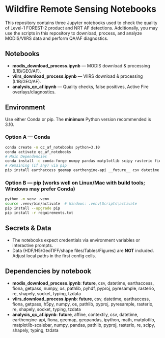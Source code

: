 # Wildfire Remote Sensing Notebooks

This repository contains three Jupyter notebooks used to check the quality of Level-1 FOREST-2 product and NRT AF detections. 
Additionally, you may use the scripts in this repository to download, process, and analyze MODIS/VIIRS data and perform QA/AF diagnostics.

## Notebooks
- **modis_download_process.ipynb** — MODIS download & processing (L1B/GEO/AF).
- **viirs_download_process.ipynb** — VIIRS download & processing (L1B/GEO/AF).
- **analysis_qc_af.ipynb** — Quality checks, false positives, Active Fire overlays/diagnostics.

## Environment
Use either Conda or pip. The **minimum** Python version recommended is 3.10.

### Option A — Conda
```bash
conda create -n qc_af_notebooks python=3.10
conda activate qc_af_notebooks
# Main Dependencies
conda install -c conda-forge numpy pandas matplotlib scipy rasterio fiona shapely pyproj geopandas affine pyresample h5py pyhdf contextily matplotlib-scalebar tzdata
# Remaining (if any) via pip
pip install earthaccess geemap earthengine-api __future__ csv datetime getpass ipython math os pathlib re socket typing
```

### Option B — pip (works well on Linux/Mac with build tools; Windows may prefer Conda)
```bash
python -m venv .venv
source .venv/bin/activate  # Windows: .venv\Scripts\activate
pip install --upgrade pip
pip install -r requirements.txt
```

## Secrets & Data
- The notebooks expect credentials via environment variables or interactive prompts.
- Data (HDF/H5/GeoTIFF/shape files/Tables/Figures) are **NOT** included. Adjust local paths in the first config cells.


## Dependencies by notebook
- **modis_download_process.ipynb**: __future__, csv, datetime, earthaccess, fiona, getpass, numpy, os, pathlib, pyhdf, pyproj, pyresample, rasterio, re, shapely, socket, typing, tzdata
- **viirs_download_process.ipynb**: __future__, csv, datetime, earthaccess, fiona, getpass, h5py, numpy, os, pathlib, pyproj, pyresample, rasterio, re, shapely, socket, typing, tzdata
- **analysis_qc_af.ipynb**: __future__, affine, contextily, csv, datetime, earthengine-api, fiona, geemap, geopandas, ipython, math, matplotlib, matplotlib-scalebar, numpy, pandas, pathlib, pyproj, rasterio, re, scipy, shapely, typing, tzdata
